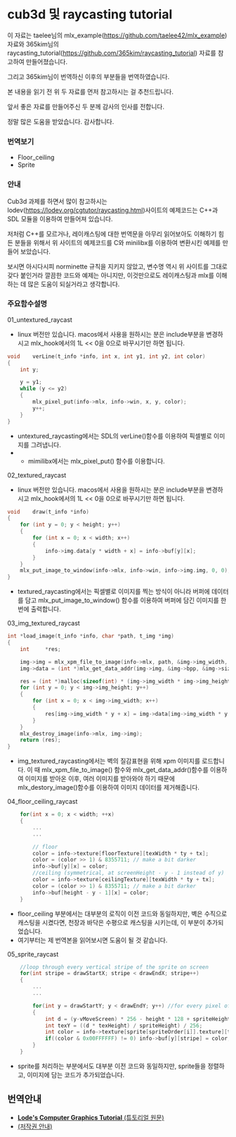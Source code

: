 # cub3d 및 raycasting tutorial

이 자료는 taelee님의 mlx_example(https://github.com/taelee42/mlx_example) 자료와 365kim님의 raycasting_tutorial(https://github.com/365kim/raycasting_tutorial) 자료를 참고하여 만들어졌습니다.

그리고 365kim님이 번역하신 이후의 부분들을 번역하였습니다.

본 내용을 읽기 전 위 두 자료를 먼저 참고하시는 걸 추천드립니다.

앞서 좋은 자료를 만들어주신 두 분께 감사의 인사를 전합니다.

정말 많은 도움을 받았습니다. 감사합니다.

### 번역보기

- Floor_ceiling
- Sprite

### 안내

Cub3d 과제를 하면서 많이 참고하시는 lodev(https://lodev.org/cgtutor/raycasting.html)사이트의 예제코드는 C++과 SDL 모듈을 이용하여 만들어져 있습니다. 

저처럼 C++를 모르거나, 레이캐스팅에 대한 번역문을 아무리 읽어보아도 이해하기 힘든 분들을 위해서 위 사이트의 예제코드를 C와 minilibx를 이용하여 변환시킨 예제를 만들어 보았습니다.

보시면 아시다시피 norminette 규칙을 지키지 않았고, 변수명 역시 위 사이트를 그대로 갖다 붙인거라 깔끔한 코드와 예제는 아니지만, 이것만으로도 레이캐스팅과 mlx를 이해하는 데 많은 도움이 되실거라고 생각합니다.

### 주요함수설명

01_untextured_raycast

* linux 버전만 있습니다. macos에서 사용을 원하시는 분은 include부분을 변경하시고 mlx_hook에서의 1L << 0을 0으로 바꾸시기만 하면 됩니다.

``` C
void	verLine(t_info *info, int x, int y1, int y2, int color)
{
	int	y;

	y = y1;
	while (y <= y2)
	{
		mlx_pixel_put(info->mlx, info->win, x, y, color);
		y++;
	}
}
```
- untextured_raycasting에서는 SDL의 verLine()함수를 이용하여 픽셀별로 이미지를 그려냅니다.
- - mimilibx에서는 mlx_pixel_put() 함수를 이용합니다.

02_textured_raycast

* linux 버전만 있습니다. macos에서 사용을 원하시는 분은 include부분을 변경하시고 mlx_hook에서의 1L << 0을 0으로 바꾸시기만 하면 됩니다.

``` C
void	draw(t_info *info)
{
	for (int y = 0; y < height; y++)
	{
		for (int x = 0; x < width; x++)
		{
			info->img.data[y * width + x] = info->buf[y][x];
		}
	}
	mlx_put_image_to_window(info->mlx, info->win, info->img.img, 0, 0);
}
```
- textured_raycasting에서는 픽셀별로 이미지를 찍는 방식이 아니라 버퍼에 데이터를 담고 mlx_put_image_to_window() 함수를 이용하여 버퍼에 담긴 이미지를 한 번에 출력합니다.

03_img_textured_raycast

``` C
int	*load_image(t_info *info, char *path, t_img *img)
{
	int		*res;

	img->img = mlx_xpm_file_to_image(info->mlx, path, &img->img_width, &img->img_height);
	img->data = (int *)mlx_get_data_addr(img->img, &img->bpp, &img->size_l, &img->endian);

	res = (int *)malloc(sizeof(int) * (img->img_width * img->img_height));
	for (int y = 0; y < img->img_height; y++)
	{
		for (int x = 0; x < img->img_width; x++)
		{
			res[img->img_width * y + x] = img->data[img->img_width * y + x];
		}
	}
	mlx_destroy_image(info->mlx, img->img);
	return (res);
}
```
- img_textured_raycasting에서는 벽의 질감표현을 위해 xpm 이미지를 로드합니다. 이 때 mlx_xpm_file_to_image() 함수와 mlx_get_data_addr()함수를 이용하여 이미지를 받아온 이후, 여러 이미지를 받아와야 하기 때문에 mlx_destory_image()함수를 이용하여 이미지 데이터를 제거해줍니다.

04_floor_ceiling_raycast

``` C
	for(int x = 0; x < width; ++x)
	{
		...
		...

		// floor
		color = info->texture[floorTexture][texWidth * ty + tx];
		color = (color >> 1) & 8355711; // make a bit darker
		info->buf[y][x] = color;
		//ceiling (symmetrical, at screenHeight - y - 1 instead of y)
		color = info->texture[ceilingTexture][texWidth * ty + tx];
		color = (color >> 1) & 8355711; // make a bit darker
		info->buf[height - y - 1][x] = color;
	}
```

- floor_ceiling 부분에서는 대부분의 로직이 이전 코드와 동일하지만, 벽은 수직으로 캐스팅을 시켰다면, 천장과 바닥은 수평으로 캐스팅을 시키는데, 이 부분이 추가되었습니다.
- 여기부터는 제 번역본을 읽어보시면 도움이 될 것 같습니다.

05_sprite_raycast

``` C
	//loop through every vertical stripe of the sprite on screen
	for(int stripe = drawStartX; stripe < drawEndX; stripe++)
	{
		...
		...

		for(int y = drawStartY; y < drawEndY; y++) //for every pixel of the current stripe
		{
			int d = (y-vMoveScreen) * 256 - height * 128 + spriteHeight * 128; //256 and 128 factors to avoid floats
			int texY = ((d * texHeight) / spriteHeight) / 256;
			int color = info->texture[sprite[spriteOrder[i]].texture][texWidth * texY + texX]; //get current color from the texture
			if((color & 0x00FFFFFF) != 0) info->buf[y][stripe] = color; //paint pixel if it isn't black, black is the invisible color
		}
	}
```

- sprite를 처리하는 부분에서도 대부분 이전 코드와 동일하지만, sprite들을 정렬하고, 이미지에 담는 코드가 추가되었습니다.

## 번역안내

- [__Lode's Computer Graphics Tutorial__ (튜토리얼 원문)](https://lodev.org/cgtutor/raycasting.html)
- [(저작권 안내)](https://lodev.org/cgtutor/legal.html) 
